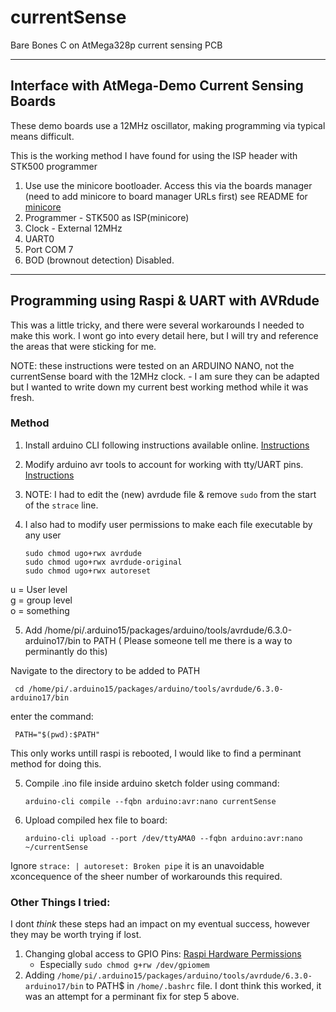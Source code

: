 # currentSense
 Bare Bones C on AtMega328p current sensing PCB
 
 --------
 ## Interface with AtMega-Demo Current Sensing Boards
 
 These demo boards use a 12MHz oscillator, making programming via typical means difficult.
 
 This is the working method I have found for using the ISP header with STK500 programmer
 
 
 1. Use use the minicore bootloader. Access this via the boards manager (need to add minicore to board manager URLs first) see README for [minicore](https://github.com/MCUdude/MiniCore)
 2. Programmer - STK500 as ISP(minicore)
 3. Clock - External 12MHz
 4. UART0
 5. Port COM 7
 6. BOD (brownout detection) Disabled.
 
-------- 
 ## Programming using Raspi & UART with AVRdude
 
 This was a little tricky, and there were several workarounds I needed to make this work. I wont go into every detail here, 
 but I will try and reference the areas that were sticking for me.
 
 NOTE: these instructions were tested on an ARDUINO NANO, not the currentSense board with the 12MHz clock. - I am sure they can be adapted but I wanted to write down
 my current best working method while it was fresh.
 
 ### Method
 
 1. Install arduino CLI following instructions available online. [Instructions](https://siytek.com/arduino-cli-raspberry-pi/)
 2. Modify arduino avr tools to account for working with tty/UART pins. [Instructions](https://siytek.com/raspberry-pi-gpio-arduino/)
 3. NOTE: I had to edit the (new) avrdude file & remove `sudo` from the start of the `strace` line.
 4. I also had to modify user permissions to make each file executable by any user
      
        sudo chmod ugo+rwx avrdude
        sudo chmod ugo+rwx avrdude-original
        sudo chmod ugo+rwx autoreset
     
u = User level <br>
g = group level <br>
o = something <br>
 
 5. Add /home/pi/.arduino15/packages/arduino/tools/avrdude/6.3.0-arduino17/bin to PATH ( Please someone tell me there is a way to perminantly do this)

Navigate to the directory to be added to PATH

     cd /home/pi/.arduino15/packages/arduino/tools/avrdude/6.3.0-arduino17/bin

enter the command:

     PATH="$(pwd):$PATH"

This only works untill raspi is rebooted, I would like to find a perminant method for doing this.
 
 5. Compile .ino file inside arduino sketch folder using command:

        arduino-cli compile --fqbn arduino:avr:nano currentSense

6. Upload compiled hex file to board:

       arduino-cli upload --port /dev/ttyAMA0 --fqbn arduino:avr:nano ~/currentSense

Ignore `strace: | autoreset: Broken pipe` it is an unavoidable xconcequence of the sheer number of workarounds this required.


 
### Other Things I tried:
 I dont _think_ these steps had an impact on my eventual success, however they may be worth trying if lost.
 
 1. Changing global access to GPIO Pins: [Raspi Hardware Permissions](https://roboticsbackend.com/raspberry-pi-hardware-permissions/)
    - Especially `sudo chmod g+rw /dev/gpiomem`
 3. Adding `/home/pi/.arduino15/packages/arduino/tools/avrdude/6.3.0-arduino17/bin` to PATH$ in `/home/.bashrc` file. I dont think this worked, it was an attempt for a perminant fix for step 5 above.
 
